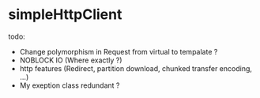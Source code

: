 # simpleHttpClient

todo:
 * Change polymorphism in Request from virtual to tempalate ?
 * NOBLOCK IO (Where exactly ?)
 * http features (Redirect, partition download, chunked transfer encoding, ...)
 * My exeption class redundant ?

